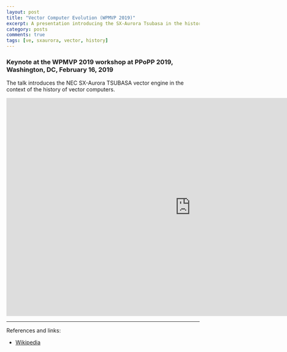 ```yaml
---
layout: post
title: "Vector Computer Evolution (WPMVP 2019)"
excerpt: A presentation introducing the SX-Aurora Tsubasa in the historical context of vector computers development.
category: posts
comments: true
tags: [ve, sxaurora, vector, history]
---
```


### Keynote at the WPMVP 2019 workshop at PPoPP 2019, Washington, DC, February 16, 2019

The talk introduces the NEC SX-Aurora TSUBASA vector engine in the context
of the history of vector computers.

<iframe src="https://docs.google.com/presentation/d/e/2PACX-1vRV2Uh4uAacrP-sFUkP-2Bdm8MEjlOJwh-97ommLPt1DlSY9z0x5_PxIYYZJ_4d5TnZKgs2r3cfSJsI/embed?start=false&loop=false&delayms=30000" frameborder="0" width="960" height="569" allowfullscreen="true" mozallowfullscreen="true" webkitallowfullscreen="true"></iframe>

---

References and links:

* [Wikipedia](https://en.wikipedia.org/wiki/SX-Aurora_TSUBASA)
